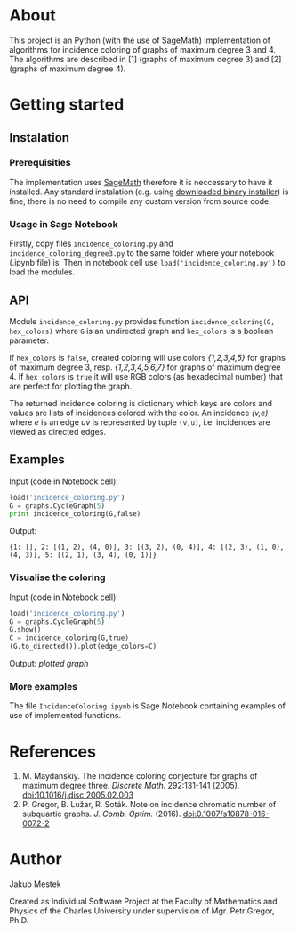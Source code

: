 # About

This project is an Python (with the use of SageMath) implementation of algorithms for incidence coloring of graphs of maximum degree 3 and 4.
The algorithms are described in [1] (graphs of maximum degree 3) and [2] (graphs of maximum degree 4).

# Getting started

## Instalation

### Prerequisities
The implementation uses [SageMath](http://www.sagemath.org) therefore it is neccessary to have it installed.
Any standard instalation (e.g. using [downloaded binary installer](http://www.sagemath.org/download.html)) is fine, 
there is no need to compile any custom version from source code.

### Usage in Sage Notebook
Firstly, copy files `incidence_coloring.py` and `incidence_coloring_degree3.py` to the same folder where your notebook (.ipynb file) is.
Then in notebook cell use `load('incidence_coloring.py')` to load the modules.


## API

Module `incidence_coloring.py` provides function `incidence_coloring(G, hex_colors)` where `G` is an undirected graph and 
``hex_colors`` is a boolean parameter. 

If `hex_colors` is `false`, created coloring will use colors _{1,2,3,4,5}_ for graphs of maximum degree 3, resp. _{1,2,3,4,5,6,7}_ for graphs of maximum degree 4. 
If `hex_colors` is `true` it will use RGB colors (as hexadecimal number) that are perfect for plotting the graph.

The returned incidence coloring is dictionary which keys are colors and values are lists of incidences colored with the color.
An incidence _(v,e)_ where _e_ is an edge _uv_ is represented by tuple `(v,u)`, i.e. incidences are viewed as directed edges. 

## Examples

Input (code in Notebook cell):
```python
load('incidence_coloring.py')
G = graphs.CycleGraph(5)
print incidence_coloring(G,false)
```

Output:
```
{1: [], 2: [(1, 2), (4, 0)], 3: [(3, 2), (0, 4)], 4: [(2, 3), (1, 0), (4, 3)], 5: [(2, 1), (3, 4), (0, 1)]}
```

### Visualise the coloring

Input (code in Notebook cell):
```python
load('incidence_coloring.py')
G = graphs.CycleGraph(5)
G.show()
C = incidence_coloring(G,true)
(G.to_directed()).plot(edge_colors=C)
```

Output:
*plotted graph*

### More examples
The file `IncidenceColoring.ipynb` is Sage Notebook containing examples of use of implemented functions.

# References
1. M. Maydanskiy. The incidence coloring conjecture for graphs of maximum degree three. *Discrete Math.* 292:131-141 (2005). [doi:10.1016/j.disc.2005.02.003](http://dx.doi.org/10.1016/j.disc.2005.02.003)
2. P. Gregor, B. Lužar, R. Soták. Note on incidence chromatic number of subquartic graphs. *J. Comb. Optim.* (2016). [doi:0.1007/s10878-016-0072-2](http://dx.doi.org/10.1007/s10878-016-0072-2)

# Author
Jakub Mestek

Created as Individual Software Project at the Faculty of Mathematics and Physics of the Charles University under supervision of Mgr. Petr Gregor, Ph.D.
